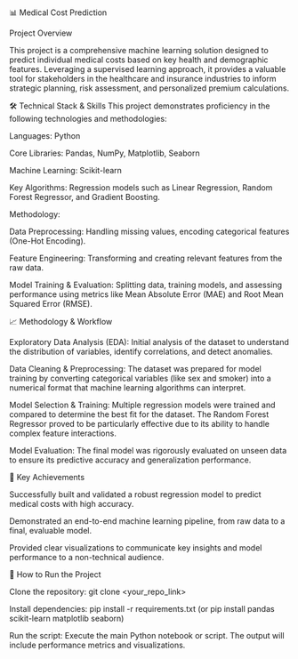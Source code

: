 📊 Medical Cost Prediction

Project Overview

This project is a comprehensive machine learning solution designed to predict individual medical costs based on key health and demographic features. Leveraging a supervised learning approach, it provides a valuable tool for stakeholders in the healthcare and insurance industries to inform strategic planning, risk assessment, and personalized premium calculations.

🛠️ Technical Stack & Skills
This project demonstrates proficiency in the following technologies and methodologies:

Languages: Python

Core Libraries: Pandas, NumPy, Matplotlib, Seaborn

Machine Learning: Scikit-learn

Key Algorithms: Regression models such as Linear Regression, Random Forest Regressor, and Gradient Boosting.

Methodology:

Data Preprocessing: Handling missing values, encoding categorical features (One-Hot Encoding).

Feature Engineering: Transforming and creating relevant features from the raw data.

Model Training & Evaluation: Splitting data, training models, and assessing performance using metrics like Mean Absolute Error (MAE) and Root Mean Squared Error (RMSE).

📈 Methodology & Workflow

Exploratory Data Analysis (EDA): Initial analysis of the dataset to understand the distribution of variables, identify correlations, and detect anomalies.

Data Cleaning & Preprocessing: The dataset was prepared for model training by converting categorical variables (like sex and smoker) into a numerical format that machine learning algorithms can interpret.

Model Selection & Training: Multiple regression models were trained and compared to determine the best fit for the dataset. The Random Forest Regressor proved to be particularly effective due to its ability to handle complex feature interactions.

Model Evaluation: The final model was rigorously evaluated on unseen data to ensure its predictive accuracy and generalization performance.


🎯 Key Achievements

Successfully built and validated a robust regression model to predict medical costs with high accuracy.

Demonstrated an end-to-end machine learning pipeline, from raw data to a final, evaluable model.

Provided clear visualizations to communicate key insights and model performance to a non-technical audience.

🚀 How to Run the Project

Clone the repository: git clone <your_repo_link>

Install dependencies: pip install -r requirements.txt (or pip install pandas scikit-learn matplotlib seaborn)

Run the script: Execute the main Python notebook or script. The output will include performance metrics and visualizations.


